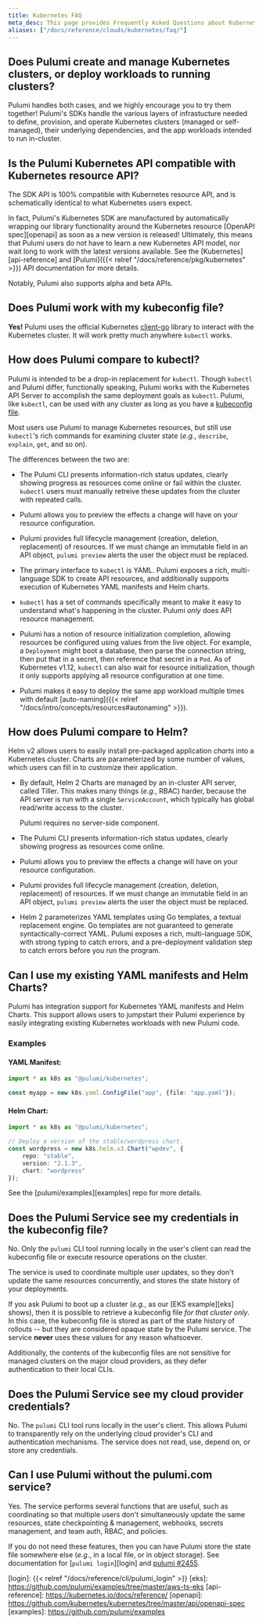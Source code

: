 ```yaml
---
title: Kubernetes FAQ
meta_desc: This page provides Frequently Asked Questions about Kubernetes and Pulumi.
aliases: ["/docs/reference/clouds/kubernetes/faq/"]
---
```


## Does Pulumi create and manage Kubernetes clusters, or deploy workloads to running clusters?

Pulumi handles both cases, and we highly encourage you to try them together!
Pulumi's SDKs handle the various layers of infrastucture needed
to define, provision, and operate Kubernetes clusters (managed or self-managed), their underlying
dependencies, and the app workloads intended to run in-cluster.

## Is the Pulumi Kubernetes API compatible with Kubernetes resource API?

The SDK API is 100% compatible with Kubernetes resource API, and is schematically
identical to what Kubernetes users expect.

In fact, Pulumi's Kubernetes SDK are manufactured by automatically wrapping our library functionality around
the Kubernetes resource [OpenAPI spec][openapi] as soon as a new version is released!
Ultimately, this means that Pulumi users do not have to learn a new
Kubernetes API model, nor wait long to work with the latest versions available. See the [Kubernetes][api-reference] and
[Pulumi]({{< relref "/docs/reference/pkg/kubernetes" >}}) API documentation for more
details.

Notably, Pulumi also supports alpha and beta APIs.

## Does Pulumi work with my kubeconfig file?

**Yes!** Pulumi uses the official Kubernetes [client-go] library to interact
with the Kubernetes cluster. It will work pretty much anywhere `kubectl` works.

## How does Pulumi compare to kubectl?

Pulumi is intended to be a drop-in replacement for `kubectl`. Though `kubectl` and
Pulumi differ, functionally speaking, Pulumi works with
the Kubernetes API Server to accomplish the same deployment goals as
`kubectl`. Pulumi, like `kubectl`, can be used with any cluster as long as you have a [kubeconfig
file][kubeconfig].

Most users use Pulumi to manage Kubernetes resources, but still use `kubectl`'s rich commands for
examining cluster state (_e.g._, `describe`, `explain`, `get`, and so on).

The differences between the two are:

* The Pulumi CLI presents information-rich status updates, clearly showing progress as resources
   come online or fail within the cluster. `kubectl` users must manually
   retreive these updates from the cluster with repeated calls.

* Pulumi allows you to preview the effects
   a change will have on your resource configuration.

* Pulumi provides full lifecycle management (creation, deletion, replacement) of resources. If we must change an immutable
   field in an API object, `pulumi preview` alerts the user the object must be replaced.

* The primary interface to `kubectl` is YAML. Pulumi exposes a rich, multi-language SDK to create
   API resources, and additionally supports execution of Kubernetes YAML manifests and Helm charts.

* `kubectl` has a set of commands specifically meant to make it easy to understand what's happening
   in the cluster. Pulumi _only_ does API resource management.

* Pulumi has a notion of resource initialization completion, allowing resources be configured using
   values from the live object. For example, a `Deployment` might boot a database, then parse the
   connection string, then put that in a secret, then reference that secret in a `Pod`. As of
   Kubernetes v1.12, `kubectl` can also wait for resource initialization, though it only supports
   applying all resource configuration at one time.

* Pulumi makes it easy to deploy the same app workload multiple times with default [auto-naming]({{< relref "/docs/intro/concepts/resources#autonaming" >}}).

## How does Pulumi compare to Helm?

Helm v2 allows users to easily install pre-packaged application *charts* into a Kubernetes
cluster. Charts are parameterized by some number of values, which users can fill in to customize
their application.

* By default, Helm 2 Charts are managed by an in-cluster API server, called Tiller.
   This makes many things (_e.g._, RBAC) harder, because the API server is run
   with a single `ServiceAccount`, which typically has global read/write access to the cluster.

   Pulumi requires no server-side component.

* The Pulumi CLI presents information-rich status updates, clearly showing progress as resources
   come online.

* Pulumi allows you to preview the effects
   a change will have on your resource configuration.

* Pulumi provides full lifecycle management (creation, deletion, replacement) of resources. If we must change an immutable field in
   an API object, `pulumi preview` alerts the user the object must be replaced.

* Helm 2 parameterizes YAML templates using Go templates, a textual replacement engine. Go templates
   are not guaranteed to generate syntactically-correct YAML. Pulumi exposes a rich, multi-language
   SDK, with strong typing to catch errors, and a pre-deployment validation step to catch errors
   before you run the program.

## Can I use my existing YAML manifests and Helm Charts?

Pulumi has integration support for Kubernetes YAML manifests and Helm Charts. This
support allows users to jumpstart their Pulumi experience by
easily integrating existing Kubernetes workloads with new Pulumi
code.

### Examples

#### YAML Manifest:

```typescript
import * as k8s as "@pulumi/kubernetes";

const myapp = new k8s.yaml.ConfigFile("app", {file: "app.yaml"});
```

#### Helm Chart:

```typescript
import * as k8s as "@pulumi/kubernetes";

// Deploy a version of the stable/wordpress chart.
const wordpress = new k8s.helm.v3.Chart("wpdev", {
    repo: "stable",
    version: "2.1.3",
    chart: "wordpress"
});
```

See the [pulumi/examples][examples] repo for more details.

## Does the Pulumi Service see my credentials in the kubeconfig file?

No. Only the `pulumi` CLI tool running locally in the user's client can read the kubeconfig file or execute
resource operations on the cluster.

The service is used to coordinate multiple user updates, so they don't update the
same resources concurrently, and stores the state history of your deployments.

If you ask Pulumi to boot up a cluster (_e.g._, as our [EKS example][eks] shows), then it is
possible to retrieve a kubeconfig file _for that cluster only_. In this case, the kubeconfig file is
stored as part of the state history of rollouts -- but they are considered opaque state by the
Pulumi service. The service **never** uses these values for any reason whatsoever.

Additionally, the contents of the kubeconfig files are not sensitive for managed clusters
on the major cloud providers, as they defer authentication to their local CLIs.

## Does the Pulumi Service see my cloud provider credentials?

No. The `pulumi` CLI tool runs locally in the user's client. This allows
Pulumi to transparently rely on the underlying cloud provider's CLI and authentication
mechanisms. The service does not read, use, depend on, or store any credentials.

## Can I use Pulumi without the pulumi.com service?

Yes. The service performs several functions that are useful, such as coordinating so that
multiple users don't simultaneously update the same resources, state
checkpointing & management, webhooks, secrets management, and team auth, RBAC,
and policies.

If you do not need these features, then you can have Pulumi store the state file somewhere
else (_e.g._, in a local file, or in object storage). See documentation for [`pulumi login`][login] and [pulumi #2455](https://github.com/pulumi/pulumi/pull/2455).

<!-- markdownlint-disable url -->
[kubeconfig]: https://kubernetes.io/docs/concepts/configuration/organize-cluster-access-kubeconfig/
[client-go]: https://github.com/kubernetes/client-go
[login]: {{< relref "/docs/reference/cli/pulumi_login" >}}
[eks]: https://github.com/pulumi/examples/tree/master/aws-ts-eks
[api-reference]: https://kubernetes.io/docs/reference/
[openapi]: https://github.com/kubernetes/kubernetes/tree/master/api/openapi-spec
[examples]: https://github.com/pulumi/examples
<!-- markdownlint-enable url -->
